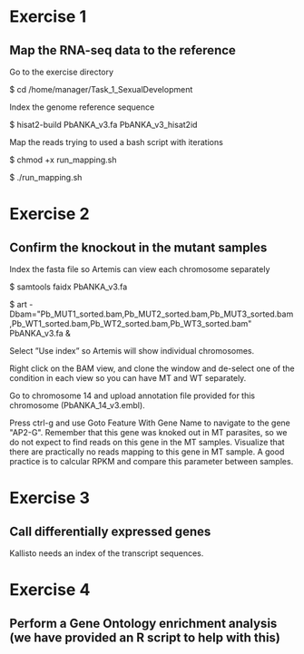 
# Exercise 1 

## Map the RNA-seq data to the reference


 Go to the exercise directory

$ cd /home/manager/Task_1_SexualDevelopment


Index the genome reference sequence

$ hisat2-build PbANKA_v3.fa PbANKA_v3_hisat2id


Map the reads trying to used a bash script with iterations

$ chmod +x run_mapping.sh 

$ ./run_mapping.sh 


# Exercise 2 

## Confirm the knockout in the mutant samples

Index the fasta file so Artemis can view each chromosome separately

$ samtools faidx PbANKA_v3.fa

$ art -Dbam="Pb_MUT1_sorted.bam,Pb_MUT2_sorted.bam,Pb_MUT3_sorted.bam,Pb_WT1_sorted.bam,Pb_WT2_sorted.bam,Pb_WT3_sorted.bam" PbANKA_v3.fa &

Select ”Use index” so Artemis will show individual chromosomes.

Right click on the BAM view, and clone the window and de-select one of the condition in each view so you can have MT and WT separately.

Go to chromosome 14 and upload annotation file provided for this chromosome (PbANKA_14_v3.embl).

Press ctrl-g and use Goto Feature With Gene Name to navigate to the gene "AP2-G". Remember that this gene was knoked out in MT parasites, so we do not expect to find reads on this gene in the MT samples. Visualize that there are practically no reads mapping to this gene in MT sample. A good practice is to calcular RPKM and compare this parameter between samples.






# Exercise 3


## Call differentially expressed genes

Kallisto needs an index of the transcript sequences.

# Exercise 4

## Perform a Gene Ontology enrichment analysis (we have provided an R script to help with this)
